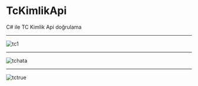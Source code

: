 # TcKimlikApi
C# ile TC Kimlik Api doğrulama 
***

![tc1](https://user-images.githubusercontent.com/46112568/163969601-6fd38527-63c3-4c63-9e92-6772fb9fa573.PNG)

***

![tchata](https://user-images.githubusercontent.com/46112568/163969663-5b7ceb09-5f6d-4406-ac89-bb987de28211.PNG)

***

![tctrue](https://user-images.githubusercontent.com/46112568/163969682-80a6110a-c5d2-4ae2-9f9e-7c48befcf6c1.PNG)



